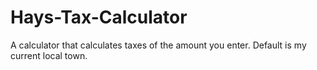 # Hays-Tax-Calculator
A calculator that calculates taxes of the amount you enter. Default is my current local town. 
